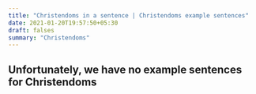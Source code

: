 ```yaml
---
title: "Christendoms in a sentence | Christendoms example sentences"
date: 2021-01-20T19:57:50+05:30
draft: falses
summary: "Christendoms"
---
```

## Unfortunately, we have no example sentences for Christendoms                 
